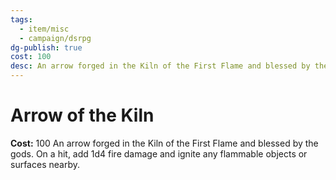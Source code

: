 ```yaml
---
tags:
  - item/misc
  - campaign/dsrpg
dg-publish: true
cost: 100
desc: An arrow forged in the Kiln of the First Flame and blessed by the gods. On a hit, add 1d4 fire damage and ignite any flammable objects or surfaces nearby.
---
```


# Arrow of the Kiln
**Cost:** 100
An arrow forged in the Kiln of the First Flame and blessed by the gods. On a hit, add 1d4 fire damage and ignite any flammable objects or surfaces nearby.